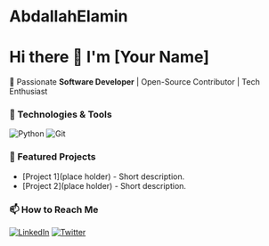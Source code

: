 # AbdallahElamin
# Hi there 👋 I'm [Your Name]

🚀 Passionate **Software Developer** | Open-Source Contributor | Tech Enthusiast  

### 🔧 Technologies & Tools
![Python](https://img.shields.io/badge/-Python-3776AB?logo=python&logoColor=white)
![Git](https://img.shields.io/badge/-Git-F05032?logo=git&logoColor=white)

### 🌟 Featured Projects
- [Project 1](place holder) - Short description.
- [Project 2](place holder) - Short description.

### 📫 How to Reach Me
[![LinkedIn](https://img.shields.io/badge/-LinkedIn-0A66C2?logo=linkedin)](https://www.linkedin.com/in/abdallah-elamin-8aab53142?utm_source=share&utm_campaign=share_via&utm_content=profile&utm_medium=android_app)
[![Twitter](https://img.shields.io/badge/-Twitter-1DA1F2?logo=twitter)](https://x.com/ElaminAbdallah)
